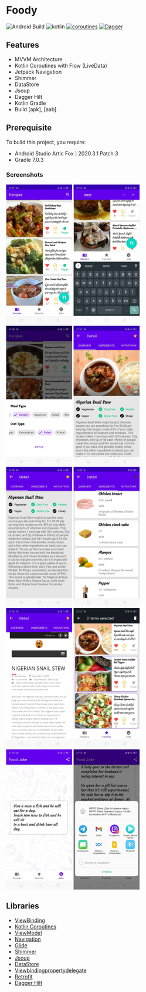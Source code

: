 # Foody

![Android Build](https://github.com/Ezike/Baking-App-Kotlin/workflows/Android%20Build/badge.svg) ![kotlin](https://img.shields.io/badge/Kotlin-1.4.xx-blue) [![coroutines](https://img.shields.io/badge/Kotlin-Coroutines-orange)](https://developer.android.com/kotlin/coroutines) [![Dagger](https://img.shields.io/badge/Dagger-Hilt-orange)](https://dagger.dev/hilt)

## Features
* MVVM Architecture
* Kotlin Coroutines with Flow (LiveData)
* Jetpack Navigation
* Shimmer
* DataStore
* Jsoup
* Dagger Hilt
* Kotlin Gradle
* Build [apk], [aab]

## Prerequisite
To build this project, you require:
- Android Studio Artic Fox | 2020.3.1 Patch 3
- Gradle 7.0.3

### Screenshots
<img src="https://github.com/e444er/Foody/blob/master/app/src/main/res/drawable/q9.jpg" width="180" /> <img src="https://github.com/e444er/Foody/blob/master/app/src/main/res/drawable/q2.jpg" width="180" /> <img src="https://github.com/e444er/Foody/blob/master/app/src/main/res/drawable/q0.jpg" width="180" /> <img src="https://github.com/e444er/Foody/blob/master/app/src/main/res/drawable/q8.jpg" width="180" /> <img src="https://github.com/e444er/Foody/blob/master/app/src/main/res/drawable/q7.jpg" width="180" /> <img src="https://github.com/e444er/Foody/blob/master/app/src/main/res/drawable/qq.jpg" width="180" /> <img src="https://github.com/e444er/Foody/blob/master/app/src/main/res/drawable/q4.jpg" width="180" /> <img src="https://github.com/e444er/Foody/blob/master/app/src/main/res/drawable/q1.jpg" width="180" /> <img src="https://github.com/e444er/Foody/blob/master/app/src/main/res/drawable/q5.jpg" width="180" /> <img src="https://github.com/e444er/Foody/blob/master/app/src/main/res/drawable/q3.jpg" width="180" />

## Libraries
*   [ViewBinding](https://github.com/androidbroadcast/ViewBindingPropertyDelegate)
*   [Kotlin Coroutines](https://github.com/Kotlin/kotlinx.coroutines)
*   [ViewModel](https://developer.android.com/topic/libraries/architecture/viewmodel)
*   [Navigation](https://github.com/topics/android-navigation-component)
*   [Glide](https://github.com/bumptech/glide)
*   [Shimmer](https://github.com/facebook/shimmer-android)
*   [Jsoup](https://github.com/jhy/jsoup)
*   [DataStore](https://android-developers.googleblog.com/2020/09/prefer-storing-data-with-jetpack.html)
*   [Viewbindingpropertydelegate](https://github.com/androidbroadcast/ViewBindingPropertyDelegate)
*   [Retrofit](https://square.github.io/retrofit/)
*   [Dagger Hilt](https://dagger.dev/hilt)

